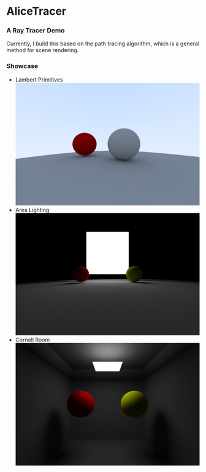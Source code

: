 # AliceTracer
### A Ray Tracer Demo 
Currently, I build this based on the path tracing algorithm, which is a general method for scene rendering.


### Showcase
- Lambert Primitives
![](showcases/first_demo.png)
- Area Lighting
![](showcases/area_lights.png)
- Cornell Room
![](showcases/cornell_room.png)